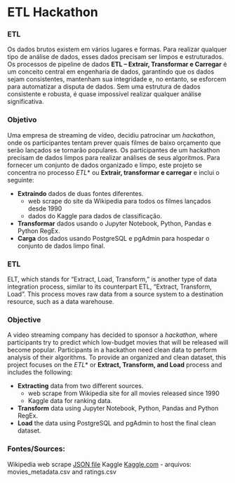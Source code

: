 # ETL Hackathon

### ETL 
Os dados brutos existem em vários lugares e formas. Para realizar qualquer tipo de análise de dados, esses dados precisam ser limpos e estruturados.  Os processos de pipeline de dados **ETL – Extrair, Transformar e Carregar** é um conceito central em engenharia de dados, garantindo que os dados sejam consistentes, mantenham sua integridade e, no entanto, se esforcem para automatizar a disputa de dados. Sem uma estrutura de dados consistente e robusta, é quase impossível realizar qualquer análise significativa.



### Objetivo
Uma empresa de streaming de vídeo, decidiu patrocinar um *hackathon*, onde os participantes tentam prever quais filmes de baixo orçamento que serão lançados se tornarão populares. Os participantes de um hackathon precisam de dados limpos para realizar análises de seus algoritmos. Para fornecer um conjunto de dados organizado e limpo, este projeto se concentra no processo *ETL** ou **Extrair, transformar e carregar** e inclui o seguinte:

-	**Extraindo** dados de duas fontes diferentes.
    - web scrape do site da Wikipedia para todos os filmes lançados desde 1990
    - dados do Kaggle para dados de classificação.
-	**Transformar** dados usando o Jupyter Notebook, Python, Pandas e Python RegEx.
-	**Carga** dos dados usando PostgreSQL e pgAdmin para hospedar o conjunto de dados limpo final.


### ETL 
ELT, which stands for “Extract, Load, Transform,” is another type of data integration process, similar to its counterpart ETL, “Extract, Transform, Load”. This process moves raw data from a source system to a destination resource, such as a data warehouse.


### Objective
A video streaming company has decided to sponsor a *hackathon*, where participants try to predict which low-budget movies that will be released will become popular. Participants in a hackathon need clean data to perform analysis of their algorithms. To provide an organized and clean dataset, this project focuses on the *ETL** or **Extract, Transform, and Load** process and includes the following:

- **Extracting** data from two different sources.
    - web scrape from Wikipedia site for all movies released since 1990
    - Kaggle data for ranking data.
- **Transform** data using Jupyter Notebook, Python, Pandas and Python RegEx.
- **Load** the data using PostgreSQL and pgAdmin to host the final clean dataset.




### Fontes/Sources: 

Wikipedia web scrape [JSON file](Resources/wikipedia-movies.json)
Kaggle [Kaggle.com](https://www.kaggle.com/rounakbanik/the-movies-dataset) - arquivos: movies_metadata.csv and ratings.csv

